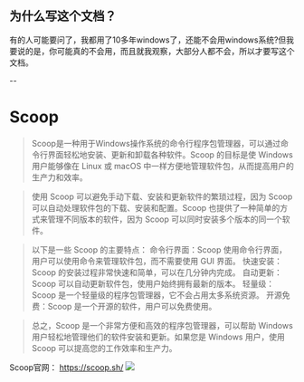## 为什么写这个文档？
有的人可能要问了，我都用了10多年windows了，还能不会用windows系统?但我要说的是，你可能真的不会用，而且就我观察，大部分人都不会，所以才要写这个文档。

--

# Scoop
> Scoop是一种用于Windows操作系统的命令行程序包管理器，可以通过命令行界面轻松地安装、更新和卸载各种软件。Scoop 的目标是使 Windows 用户能够像在 Linux 或 macOS 中一样方便地管理软件包，从而提高用户的生产力和效率。

> 使用 Scoop 可以避免手动下载、安装和更新软件的繁琐过程，因为 Scoop 可以自动处理软件包的下载、安装和配置。Scoop 也提供了一种简单的方式来管理不同版本的软件，因为 Scoop 可以同时安装多个版本的同一个软件。

> 以下是一些 Scoop 的主要特点：
命令行界面：Scoop 使用命令行界面，用户可以使用命令来管理软件包，而不需要使用 GUI 界面。
快速安装：Scoop 的安装过程非常快速和简单，可以在几分钟内完成。
自动更新：Scoop 可以自动更新软件包，使用户始终拥有最新的版本。
轻量级：Scoop 是一个轻量级的程序包管理器，它不会占用太多系统资源。
开源免费：Scoop 是一个开源的软件，用户可以免费使用。

> 总之，Scoop 是一个非常方便和高效的程序包管理器，可以帮助 Windows 用户轻松地管理他们的软件安装和更新。如果您是 Windows 用户，使用 Scoop 可以提高您的工作效率和生产力。




Scoop官网： https://scoop.sh/
![](https://static.meowrain.cn/i/2023/03/31/z0j0d8-3.webp)